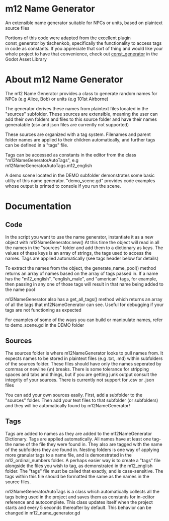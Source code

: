 # m12 Name Generator
 An extensible name generator suitable for NPCs or units, based on plaintext source files

Portions of this code were adapted from the excellent plugin const_generator by tischenkob, specifically the functionality to access tags in code as constants.
If you appreciate that sort of thing and would like your whole project to have that convenience, check out [const_generator](https://github.com/game-gems/godot-const-generator) in the Godot Asset Library

# About m12 Name Generator

The m12 Name Generator provides a class to generate random names for NPCs (e.g Alice, Bob) or units (e.g 101st Airborne)

The generator derives these names from plaintext files located in the "sources" subfolder. These sources are extensible, meaning the user can add their own folders and files to this source folder and have their names generatable (csv and json files are currently not supported)

These sources are organized with a tag system. Filenames and parent folder names are applied to their children automatically, and further tags can be defined in a "tags" file.

Tags can be accessed as constants in the editor from the class "m12NameGeneratorAutoTags", e.g m12NameGeneratorAutoTags.m12_english

A demo scene located in the DEMO subfolder demonstrates some basic utilty of this name generator. "demo_scene.gd" provides code examples whose output is printed to console if you run the scene.

# Documentation

## Code

In the script you want to use the name generator, instantiate it as a new object with m12NameGenerator.new() At this time the object will read in all the names in the "sources" folder and add them to a dictionary as keys. The values of these keys is an array of strings, the tags used to access the names. Tags are applied automatically (see tags header below for details)

To extract the names from the object, the generate_name_pool() method returns an array of names based on the array of tags passed in. If a name has the "m12_english", "english_male", and "american" tags, for example, then passing in any one of those tags will result in that name being added to the name pool

m12NameGenerator also has a get_all_tags() method which returns an array of all the tags that m12NameGenerator can see. Useful for debugging if your tags are not functioning as expected

For examples of some of the ways you can build or manipulate names, refer to demo_scene.gd in the DEMO folder

## Sources

The sources folder is where m12NameGenerator looks to pull names from. It expects names to be stored in plaintext files (e.g .txt, .md) within subfolders of the sources folder. These files should have only the names seperated by commas or newline (\n) breaks. There is some tolerance for stripping spaces and tabs and things, but if you are getting junk output consult the integrity of your sources. There is currently not support for .csv or .json files

You can add your own sources easily. First, add a subfolder to the "sources" folder. Then add your text files to that subfolder (or subfolders) and they will be automatically found by m12NameGenerator!

## Tags

Tags are added to names as they are added to the m12NameGenerator Dictionary. Tags are applied automatically. All names have at least one tag- the name of the file they were found in. They also are tagged with the name of the subfolders they are found in. Nesting folders is one way of applying more granular tags to a name file, and is demonstrated in the m12_ordinal_numbers folder. A perhaps easier way is to create a "tags" file alongside the files you wish to tag, as demonstrated in the m12_english folder. The "tags" file must be called that exactly, and is case-sensitive. The tags within this file should be formatted the same as the names in the source files.

m12NameGeneratorAutoTags is a class which automatically collects all the tags being used in the project and saves them as constants for in-editor reference and autocomplete. This class updates itself when the project starts and every 5 seconds thereafter by default. This behavior can be changed in m12_name_generator.gd

